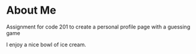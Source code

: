 # About Me
Assignment for code 201 to create a personal profile page with a guessing game

I enjoy a nice bowl of ice cream.
